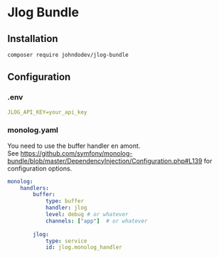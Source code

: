 # Jlog Bundle

## Installation

```bash
composer require johndodev/jlog-bundle
```

## Configuration

### .env
```yaml
JLOG_API_KEY=your_api_key
```

### monolog.yaml
You need to use the buffer handler en amont.  
See https://github.com/symfony/monolog-bundle/blob/master/DependencyInjection/Configuration.php#L139
for configuration options.

```yaml
monolog:
    handlers:
        buffer:
            type: buffer
            handler: jlog
            level: debug # or whatever
            channels: ["app"]  # or whatever
            
        jlog:
            type: service
            id: jlog.monolog_handler
```
